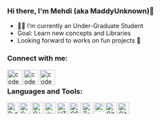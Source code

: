 ### Hi there, I'm Mehdi (aka MaddyUnknown)👋

<!--
**MaddyUnknown/MaddyUnknown** is a ✨ _special_ ✨ repository because its `README.md` (this file) appears on your GitHub profile.
-->

- 👨‍🎓 I’m currently an Under-Graduate Student
- Goal: Learn new concepts and Libraries
- Looking forward to works on fun projects 🤣

### Connect with me:

[<img align="left" alt="codeSTACKr | LinkedIn" width="35px" src="https://img.icons8.com/bubbles/100/000000/linkedin.png" />][linkedin]
[<img align="left" alt="codeSTACKr | Instagram" width="35px" src="https://img.icons8.com/bubbles/100/000000/instagram-new.png" />][instagram]
[<img align="left" alt="codeSTACKr | Gmail" width="35px" src="https://img.icons8.com/bubbles/100/000000/gmail.png" />][gmail]

<br />

### Languages and Tools:
<a title="Python" href="#"><img align="left" alt="Python" width="26px" src="https://img.icons8.com/color/48/000000/python.png" /></a>
<a title="C" href="#"><img align="left" alt="C" width="26px" src="https://img.icons8.com/color/48/000000/c-programming.png" /></a>
<a title="C++" href="#"><img align="left" alt="C++" width="26px" src="https://img.icons8.com/color/48/000000/c-plus-plus-logo.png" /></a>
<a title="Java" href="#"><img align="left" alt="Java" width="26px" src="https://img.icons8.com/nolan/48/java-coffee-cup-logo.png" /></a>
<a title="HTML" href="#"><img align="left" alt="HTML" width="26px" src="https://img.icons8.com/color/48/000000/html-5--v1.png"/></a>
<a title="CSS" href="#"><img align="left" alt="CSS" width="26px" src="https://img.icons8.com/color/48/000000/css3.png"/></a>
<a title="Tensorflow 2.0" href="#"><img align="left" alt="Tensorflow 2.0" width="26px" src="https://img.icons8.com/color/48/000000/tensorflow.png" /></a>
<a title="PyTorch" href="#"><img align="left" alt="PyTorch" width="22px" src="https://upload.wikimedia.org/wikipedia/commons/1/10/PyTorch_logo_icon.svg" /></a>
<a title="Git" href="#"><img align="left" alt="Git" width="26px" src="https://img.icons8.com/color/48/000000/git.png" /></a>
<a title="Github" href="#"><img  align="left" alt="Github" width="26px" src="https://img.icons8.com/color-glass/48/000000/github.png"/></a>

[linkedin]: https://www.linkedin.com/in/mehdi-hossain-1514181b4/
[instagram]: https://www.instagram.com/hossain_mehdi/
[gmail]: mailto:hossainmehdi03@gmail.com
